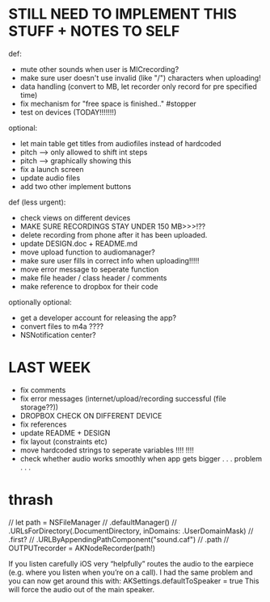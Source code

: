 # STILL NEED TO IMPLEMENT THIS STUFF + NOTES TO SELF

def:
 - mute other sounds when user is MICrecording?
 - make sure user doesn't use invalid (like "/") characters when uploading!
 - data handling (convert to MB, let recorder only record for pre specified time)
 - fix mechanism for "free space is finished.." #stopper
 - test on devices (TODAY!!!!!!!)


optional:
 - let main table get titles from audiofiles instead of hardcoded
 - pitch —> only allowed to shift int steps
 - pitch —> graphically showing this
 - fix a launch screen
 - update audio files
 - add two other implement buttons


def (less urgent):
 - check views on different devices
 - MAKE SURE RECORDINGS STAY UNDER 150 MB>>>!??
 - delete recording from phone after it has been uploaded.
 - update DESIGN.doc + README.md
 - move upload function to audiomanager?
 - make sure user fills in correct info when uploading!!!!!
 - move error message to seperate function
 - make file header / class header / comments
 - make reference to dropbox for their code

optionally optional:
 - get a developer account for releasing the app?
 - convert files to m4a ????
 - NSNotification center?

# LAST WEEK
 - fix comments
 - fix error messages (internet/upload/recording successful (file storage??))
 - DROPBOX CHECK ON DIFFERENT DEVICE
 - fix references
 - update README + DESIGN
 - fix layout (constraints etc)
 - move hardcoded strings to seperate variables !!!! !!!!
 - check whether audio works smoothly when app gets bigger . . . problem . . .


# thrash

//        let path = NSFileManager
//            .defaultManager()
//            .URLsForDirectory(.DocumentDirectory, inDomains: .UserDomainMask)
//            .first?
//            .URLByAppendingPathComponent("sound.caf")
//            .path
//        OUTPUTrecorder = AKNodeRecorder(path!)


If you listen carefully iOS very “helpfully” routes the audio to the earpiece (e.g. where you listen when you’re on a call).
I had the same problem and you can now get around this with:
AKSettings.defaultToSpeaker  = true
This will force the audio out of the main speaker. 

